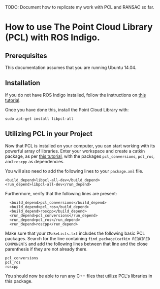 TODO: Document how to replicate my work with PCL and RANSAC so far.

# How to use The Point Cloud Library (PCL) with ROS Indigo.

## Prerequisites

This documentation assumes that you are running Ubuntu 14.04.

## Installation

If you do not have ROS Indigo installed, follow the instructions on [this tutorial](http://wiki.ros.org/indigo/Installation/Ubuntu).

Once you have done this, install the Point Cloud Library with:

```
sudo apt-get install libpcl-all
```

## Utilizing PCL in your Project

Now that PCL is installed on your computer, you can start working with its powerful array of libraries. Enter your workspace and create a catkin package, as per [this tutorial](http://wiki.ros.org/catkin/Tutorials/CreatingPackage), with the packages `pcl_conversions`, `pcl_ros`, and `roscpp` as dependencies.

You will also need to add the following lines to your `package.xml` file.

```
<build_depend>libpcl-all-dev</build_depend>
<run_depend>libpcl-all-dev</run_depend>
```

Furthermore, verify that the following lines are present:

```
  <build_depend>pcl_conversions</build_depend>
  <build_depend>pcl_ros</build_depend>
  <build_depend>roscpp</build_depend>
  <run_depend>pcl_conversions</run_depend>
  <run_depend>pcl_ros</run_depend>
  <run_depend>roscpp</run_depend>
```

Make sure that your `CMakeLists.txt` includes the following basic PCL packages. Search for the line containing `find_package(catkin REQUIRED COMPONENTS` and add the following lines between that line and the close parenthesis if they are not already there.

```
pcl_conversions
pcl_ros
roscpp
```

You should now be able to run any C++ files that utilize PCL's libraries in this package.


